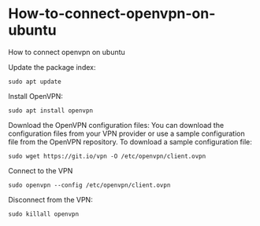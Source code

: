 # How-to-connect-openvpn-on-ubuntu
How to connect openvpn on ubuntu


Update the package index:
```
sudo apt update
```

Install OpenVPN:
```
sudo apt install openvpn
```

Download the OpenVPN configuration files:
You can download the configuration files from your VPN provider or use a sample configuration file from the OpenVPN repository. To download a sample configuration file:
```
sudo wget https://git.io/vpn -O /etc/openvpn/client.ovpn
```

Connect to the VPN
```
sudo openvpn --config /etc/openvpn/client.ovpn
```

Disconnect from the VPN:
```
sudo killall openvpn
```
